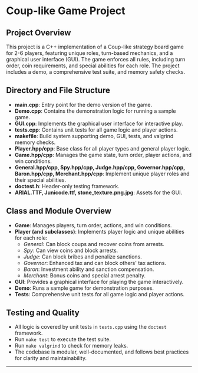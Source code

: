 # Coup-like Game Project

## Project Overview
This project is a C++ implementation of a Coup-like strategy board game for 2-6 players, featuring unique roles, turn-based mechanics, and a graphical user interface (GUI). The game enforces all rules, including turn order, coin requirements, and special abilities for each role. The project includes a demo, a comprehensive test suite, and memory safety checks.

## Directory and File Structure
- **main.cpp**: Entry point for the demo version of the game.
- **Demo.cpp**: Contains the demonstration logic for running a sample game.
- **GUI.cpp**: Implements the graphical user interface for interactive play.
- **tests.cpp**: Contains unit tests for all game logic and player actions.
- **makefile**: Build system supporting demo, GUI, tests, and valgrind memory checks.
- **Player.hpp/cpp**: Base class for all player types and general player logic.
- **Game.hpp/cpp**: Manages the game state, turn order, player actions, and win conditions.
- **General.hpp/cpp, Spy.hpp/cpp, Judge.hpp/cpp, Governor.hpp/cpp, Baron.hpp/cpp, Merchant.hpp/cpp**: Implement unique player roles and their special abilities.
- **doctest.h**: Header-only testing framework.
- **ARIAL.TTF, Junicode.ttf, stone_texture.png.jpg**: Assets for the GUI.

## Class and Module Overview
- **Game**: Manages players, turn order, actions, and win conditions.
- **Player (and subclasses)**: Implements player logic and unique abilities for each role:
  - *General*: Can block coups and recover coins from arrests.
  - *Spy*: Can view coins and block arrests.
  - *Judge*: Can block bribes and penalize sanctions.
  - *Governor*: Enhanced tax and can block others' tax actions.
  - *Baron*: Investment ability and sanction compensation.
  - *Merchant*: Bonus coins and special arrest penalty.
- **GUI**: Provides a graphical interface for playing the game interactively.
- **Demo**: Runs a sample game for demonstration purposes.
- **Tests**: Comprehensive unit tests for all game logic and player actions.

## Testing and Quality
- All logic is covered by unit tests in `tests.cpp` using the `doctest` framework.
- Run `make test` to execute the test suite.
- Run `make valgrind` to check for memory leaks.
- The codebase is modular, well-documented, and follows best practices for clarity and maintainability.


---

